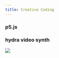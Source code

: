 ```yaml
---
title: Creative Coding
---
```

### p5.js





### hydra video synth

![](https://res.cloudinary.com/dmdeqgoxs/image/upload/v1753249383/%E6%9C%AA%E5%91%BD%E5%90%8D-1_g8oh8w.png)
